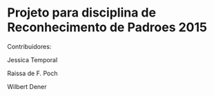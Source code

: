 # Projeto para disciplina de Reconhecimento de Padroes 2015
Contribuidores:

Jessica Temporal

Raissa de F. Poch

Wilbert Dener
